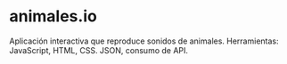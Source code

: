 # animales.io
Aplicación interactiva que reproduce sonidos de animales.
Herramientas: JavaScript, HTML, CSS. JSON, consumo de API.
